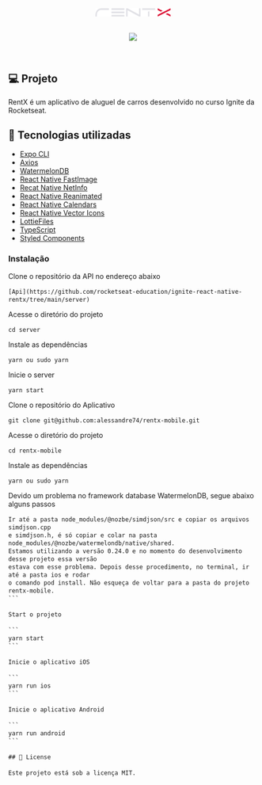 <div align="center" style="padding-bottom:30px">
<img src ="./src/assets/logo.svg" width="30%" />
</div>

<div align="center" style="padding-bottom:30px; background:transparent">
<img src ="./assets/myCars.gif" style="background:transparent" />
</div>

## 💻 Projeto

RentX é um aplicativo de aluguel de carros desenvolvido no curso Ignite da Rocketseat.

## 🚀 Tecnologias utilizadas

- [Expo CLI](https://expo.dev/)
- [Axios](https://github.com/axios/axios)
- [WatermelonDB](https://github.com/Nozbe/WatermelonDB)
- [React Native FastImage](https://github.com/DylanVann/react-native-fast-image)
- [Recat Native NetInfo](https://github.com/react-native-netinfo/react-native-netinfo)
- [React Native Reanimated](https://docs.swmansion.com/react-native-reanimated/)
- [React Native Calendars](https://github.com/wix/react-native-calendars)
- [React Native Vector Icons](https://github.com/oblador/react-native-vector-icons)
- [LottieFiles](https://lottiefiles.com/)
- [TypeScript](https://www.typescriptlang.org/)
- [Styled Components](https://styled-components.com/)

### Instalação

Clone o repositório da API no endereço abaixo

```
[Api](https://github.com/rocketseat-education/ignite-react-native-rentx/tree/main/server)
```

Acesse o diretório do projeto

```
cd server
```

Instale as dependências

```
yarn ou sudo yarn
```

Inicie o server

```
yarn start
```

Clone o repositório do Aplicativo

```
git clone git@github.com:alessandre74/rentx-mobile.git
```

Acesse o diretório do projeto

```
cd rentx-mobile
```

Instale as dependências

```
yarn ou sudo yarn
```

Devido um problema no framework database WatermelonDB, segue abaixo alguns passos

````
Ir até a pasta node_modules/@nozbe/simdjson/src e copiar os arquivos simdjson.cpp
e simdjson.h, é só copiar e colar na pasta node_modules/@nozbe/watermelondb/native/shared.
Estamos utilizando a versão 0.24.0 e no momento do desenvolvimento desse projeto essa versão
estava com esse problema. Depois desse procedimento, no terminal, ir até a pasta ios e rodar
o comando pod install. Não esqueça de voltar para a pasta do projeto rentx-mobile.
```

Start o projeto

```
yarn start
```

Inicie o aplicativo iOS

```
yarn run ios
```

Inicie o aplicativo Android

```
yarn run android
```

## 📄 License

Este projeto está sob a licença MIT.
````
